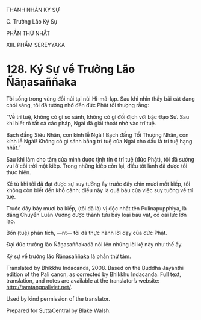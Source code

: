 THÁNH NHÂN KÝ SỰ

C. Trưởng Lão Ký Sự

PHẦN THỨ NHẤT

XIII. PHẨM SEREYYAKA

# 128\. Ký Sự về Trưởng Lão Ñāṇasaññaka

Tôi sống trong vùng đồi núi tại núi Hi-mã-lạp. Sau khi nhìn thấy bãi cát đang chói sáng, tôi đã tưởng nhớ đến đức Phật tối thượng rằng:

“Về trí tuệ, không có gì so sánh, không có gì đối địch với bậc Đạo Sư. Sau khi biết rõ tất cả các pháp, Ngài đã giải thoát nhờ vào trí tuệ.

Bạch đấng Siêu Nhân, con kính lễ Ngài! Bạch đấng Tối Thượng Nhân, con kính lễ Ngài! Không có gì sánh bằng trí tuệ của Ngài cho dầu là trí tuệ hạng nhất.”

Sau khi làm cho tâm của mình được tịnh tín ở trí tuệ (đức Phật), tôi đã sướng vui ở cõi trời một kiếp. Trong những kiếp còn lại, điều tốt lành đã được tôi thực hiện.

Kể từ khi tôi đã đạt được sự suy tưởng ấy trước đây chín mươi mốt kiếp, tôi không còn biết đến khổ cảnh; điều này là quả báu của việc suy tưởng về trí tuệ.

Trước đây bảy mươi ba kiếp, (tôi đã là) vị độc nhất tên Pulinapupphiya, là đấng Chuyển Luân Vương được thành tựu bảy loại báu vật, có oai lực lớn lao.

Bốn (tuệ) phân tích, ―nt― tôi đã thực hành lời dạy của đức Phật.

Đại đức trưởng lão Ñāṇasaññakađã nói lên những lời kệ này như thế ấy.

Ký sự về trưởng lão Ñāṇasaññaka là phần thứ tám.

Translated by Bhikkhu Indacanda, 2008. Based on the Buddha Jayanthi edition of the Pali canon, as corrected by Bhikkhu Indacanda. Full text, translation, and notes are available at the translator’s website: http://tamtangpaliviet.net/.

Used by kind permission of the translator.

Prepared for SuttaCentral by Blake Walsh.